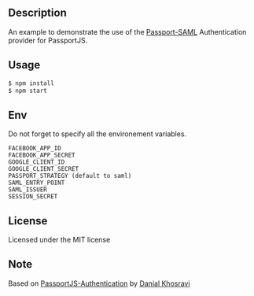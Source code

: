 ## Description

An example to demonstrate the use of the [Passport-SAML](https://github.com/bergie/passport-saml) Authentication provider for PassportJS.

## Usage

```bash
$ npm install
$ npm start
```

## Env

Do not forget to specify all the environement variables.

```text
FACEBOOK_APP_ID
FACEBOOK_APP_SECRET
GOOGLE_CLIENT_ID
GOOGLE_CLIENT_SECRET
PASSPORT_STRATEGY (default to saml)
SAML_ENTRY_POINT
SAML_ISSUER
SESSION_SECRET
```

## License

Licensed under the MIT license

## Note

Based on [PassportJS-Authentication](https://github.com/DanialK/PassportJS-Authentication) by [Danial Khosravi](http://danialk.github.io/)
